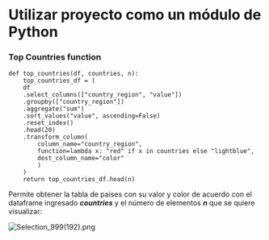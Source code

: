 # Utilizar proyecto como un módulo de Python

### Top Countries function

```
def top_countries(df, countries, n):
    top_countries_df = (
    df
    .select_columns(["country_region", "value"])
    .groupby(["country_region"])
    .aggregate("sum")
    .sort_values("value", ascending=False)
    .reset_index()
    .head(20)
    .transform_column(
        column_name="country_region",
        function=lambda x: "red" if x in countries else "lightblue",
        dest_column_name="color"
        )
    )
    return top_countries_df.head(n)
```

Permite obtener la tabla de paises con su valor y color de acuerdo con el dataframe ingresado _**countries**_ y el número de elementos _**n**_ que se quiere visualizar:  

![Selection_999(192).png](https://static.platzi.com/media/user_upload/Selection_999%28192%29-a803a31a-c1be-41fb-8061-0799f1a7d5a1.jpg)
